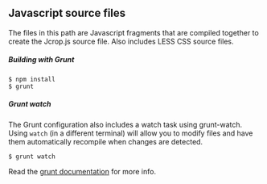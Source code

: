 ﻿## Javascript source files

The files in this path are Javascript fragments that are compiled together
to create the Jcrop.js source file. Also includes LESS CSS source files.

##### Building with Grunt

    $ npm install
    $ grunt

##### Grunt watch

The Grunt configuration also includes a watch task using grunt-watch.
Using `watch` (in a different terminal) will allow you to modify files
and have them automatically recompile when changes are detected.

    $ grunt watch
 
Read the [grunt documentation](http://gruntjs.com) for more info.
